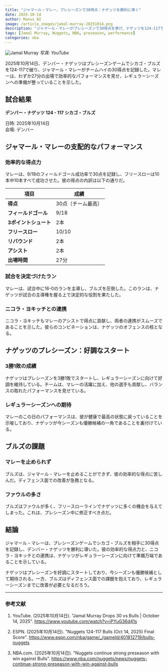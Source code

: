 ```yaml
---
title: "ジャマール・マレー、プレシーズンで30得点：ナゲッツを勝利に導く"
date: 2025-10-14
author: Manus AI
image: /article_images/jamal-murray-20251014.png
description: "ジャマール・マレーがプレシーズンで30得点を挙げ、ナゲッツを124-117で勝利に導いた試合のレポート。得点内訳、試合の流れ、チームの今後の見通しをまとめる。"
tags: [Jamal Murray, Nuggets, NBA, preseason, performance]
categories: nba
---
```


![Jamal Murray](pgdbDdWixaFm.jpg)
*写真: YouTube*

2025年10月14日、デンバー・ナゲッツはプレシーズンゲームでシカゴ・ブルズを124-117で破り、ジャマール・マレーがチームハイの30得点を記録した。マレーは、わずか27分の出場で効率的なパフォーマンスを見せ、レギュラーシーズンへの準備が整っていることを示した。

## 試合結果

**デンバー・ナゲッツ 124 - 117 シカゴ・ブルズ**

日時: 2025年10月14日  
会場: デンバー

## ジャマール・マレーの支配的なパフォーマンス

### 効率的な得点力

マレーは、9/18のフィールドゴール成功率で30点を記録し、フリースローは10本中10本すべて成功させた。彼の得点の内訳は以下の通りだ。

| 項目                  | 成績               |
| --------------------- | ------------------ |
| **得点**              | 30点（チーム最高） |
| **フィールドゴール**  | 9/18               |
| **3ポイントシュート** | 2本                |
| **フリースロー**      | 10/10              |
| **リバウンド**        | 2本                |
| **アシスト**          | 2本                |
| **出場時間**          | 27分               |

### 試合を決定づけたラン

マレーは、試合中に16-0のランを主導し、ブルズを圧倒した。このランは、ナゲッツが試合の主導権を握る上で決定的な役割を果たした。

### ニコラ・ヨキッチとの連携

ニコラ・ヨキッチもマレーのアシストで得点に貢献し、両者の連携がスムーズであることを示した。彼らのコンビネーションは、ナゲッツのオフェンスの核となる。

## ナゲッツのプレシーズン：好調なスタート

### 3勝1敗の成績

ナゲッツはプレシーズンを3勝1敗でスタートし、レギュラーシーズンに向けて好調を維持している。チームは、マレーの活躍に加え、他の選手も貢献し、バランスの取れたパフォーマンスを見せている。

### レギュラーシーズンへの期待

マレーのこの日のパフォーマンスは、彼が健康で最高の状態に戻っていることを示唆しており、ナゲッツが今シーズンも優勝候補の一角であることを裏付けている。

## ブルズの課題

### マレーを止められず

ブルズは、ジャマール・マレーを止めることができず、彼の効率的な得点に苦しんだ。ディフェンス面での改善が急務となる。

### ファウルの多さ

ブルズはファウルが多く、フリースローラインでナゲッツに多くの機会を与えてしまった。これは、プレシーズン中に修正すべき点だ。

## 結論

ジャマール・マレーは、プレシーズンゲームでシカゴ・ブルズを相手に30得点を記録し、デンバー・ナゲッツを勝利に導いた。彼の効率的な得点力と、ニコラ・ヨキッチとの連携は、ナゲッツがレギュラーシーズンに向けて準備万端であることを示している。

ナゲッツはプレシーズンを好調にスタートしており、今シーズンも優勝候補として期待される。一方、ブルズはディフェンス面での課題を抱えており、レギュラーシーズンまでに改善が必要となるだろう。

---

### 参考文献

1. YouTube. (2025年10月14日). "Jamal Murray Drops 30 vs Bulls | October 14, 2025". https://www.youtube.com/watch?v=iPYuG36d41s

2. ESPN. (2025年10月14日). "Nuggets 124-117 Bulls (Oct 14, 2025) Final Score". https://www.espn.com/nba/game/_/gameId/401812719/bulls-nuggets

3. NBA.com. (2025年10月14日). "Nuggets continue strong preseason with win against Bulls". https://www.nba.com/nuggets/news/nuggets-continue-strong-preseason-with-win-against-bulls
